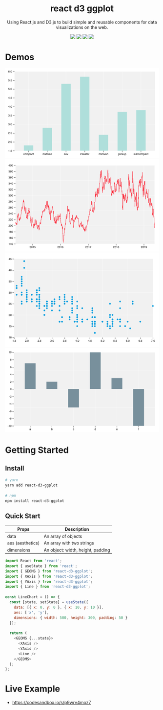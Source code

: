 <h1 align="center">react d3 ggplot</h1>
<p align="center">Using React.js and D3.js to build simple and reusable components for data visualizations on the web.</p>

<p align="center">
  <img src="https://img.shields.io/npm/l/react-d3-ggplot.svg?color=%230f82bc&style=popout-square">
  <img src="https://img.shields.io/travis/ll2nz/react-d3-ggplot.svg?style=popout-square">
  <img src="https://img.shields.io/npm/v/react-d3-ggplot.svg?style=popout-square">
  <img src="https://img.shields.io/codecov/c/github/ll2nz/react-d3-ggplot.svg?style=popout-square">
</p>

# Demos

<p align="center">
  <img src="./demos/barplot.png">
  <img src="./demos/linechart.png">
  <img src="./demos/scatterplot.png">
  <img src="./demos/barplot-n.png">
</p>

# Getting Started

## Install

```zsh
# yarn
yarn add react-d3-ggplot

# npm
npm install react-d3-ggplot
```

## Quick Start

| Props            | Description                       |
| ---------------- | --------------------------------- |
| data             | An array of objects               |
| aes (aesthetics) | An array with two strings         |
| dimensions       | An object: width, height, padding |

```js
import React from 'react';
import { useState } from 'react';
import { GEOMS } from 'react-d3-ggplot';
import { XAxis } from 'react-d3-ggplot';
import { YAxis } from 'react-d3-ggplot';
import { Line } from 'react-d3-ggplot';

const LineChart = () => {
  const [state, setState] = useState({
    data: [{ x: 0, y: 0 }, { x: 10, y: 10 }],
    aes: ['x', 'y'],
    dimensions: { width: 500, height: 300, padding: 50 }
  });

  return (
    <GEOMS {...state}>
      <XAxis />
      <YAxis />
      <Line />
    </GEOMS>
  );
};
```

# Live Example

- https://codesandbox.io/s/p9wrv4moz7
